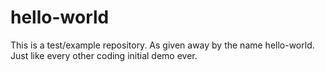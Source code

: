 # hello-world
This is a test/example repository. As given away by the name hello-world. Just like every other coding initial demo ever. 
